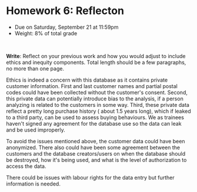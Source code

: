# Homework 6: Reflecton

- Due on Saturday, September 21 at 11:59pm
- Weight: 8% of total grade

<br>

**Write**: Reflect on your previous work and how you would adjust to include ethics and inequity components. Total length should be a few paragraphs, no more than one page.

Ethics is indeed a concern with this database as it contains private customer information. First and last customer names and partial postal codes could have been collected without the customer's consent. Second, this private data can potentially introduce bias to the analysis, if a person analyzing is related to the customers in some way. Third, these private data reflect a pretty long purchase history ( about 1.5 years long), which if leaked to a third party, can be used to assess buying behaviours. We as trainees haven't signed any agreement for the database use so the data can leak and be used improperly.

To avoid the issues mentioned above, the customer data could have been anonymized. There also could have been some agreement between the customers and the database creators/users on when the database should be destroyed, how it's being used, and what is the level of authorization to access the data.

There could be issues with labour rights for the data entry but further information is needed.
